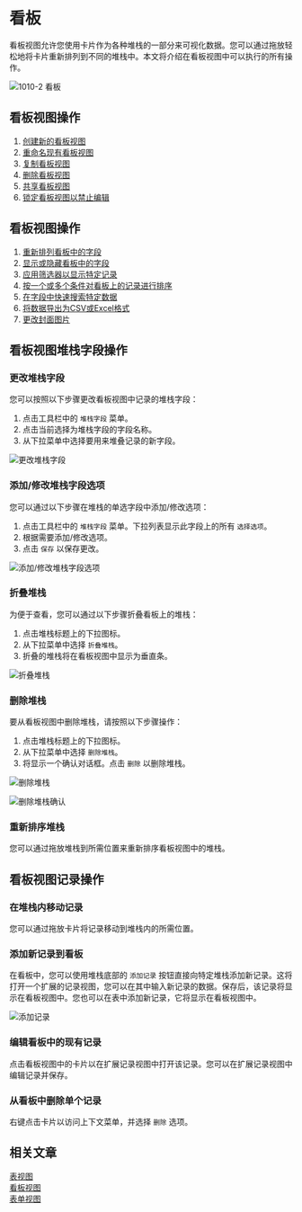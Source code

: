 # 看板

看板视图允许您使用卡片作为各种堆栈的一部分来可视化数据。您可以通过拖放轻松地将卡片重新排列到不同的堆栈中。本文将介绍在看板视图中可以执行的所有操作。

![1010-2 看板](https://docs.nocodb.com/assets/images/kanban-e00b90c6413259b626deeeb6659281ea.png)

## 看板视图操作[](https://docs.nocodb.com/views/views-overview/#kanban-view-actions "直接链接到看板视图操作")

1.  [创建新的看板视图](https://docs.nocodb.com/views/create-view#create-new-view)
2.  [重命名现有看板视图](https://docs.nocodb.com/views/actions-on-view#rename-view)
3.  [复制看板视图](https://docs.nocodb.com/views/actions-on-view#duplicate-view)
4.  [删除看板视图](https://docs.nocodb.com/views/actions-on-view#delete-view)
5.  [共享看板视图](https://docs.nocodb.com/views/share-view)
6.  [锁定看板视图以禁止编辑](https://docs.nocodb.com/views/views-overview#view-permission-types)

## 看板视图操作[](https://docs.nocodb.com/views/views-overview/#kanban-view-operations "直接链接到看板视图操作")

1.  [重新排列看板中的字段](https://docs.nocodb.com/table-operations/field-operations#rearranging-fields)
2.  [显示或隐藏看板中的字段](https://docs.nocodb.com/table-operations/field-operations#showhide-fields)
3.  [应用筛选器以显示特定记录](https://docs.nocodb.com/table-operations/filter)
4.  [按一个或多个条件对看板上的记录进行排序](https://docs.nocodb.com/table-operations/sort)
5.  [在字段中快速搜索特定数据](https://docs.nocodb.com/table-operations/search)
6.  [将数据导出为CSV或Excel格式](https://docs.nocodb.com/table-operations/download#download-data)
7.  [更改封面图片](https://docs.nocodb.com/table-operations/field-operations#change-cover-field-gallerykanban-view)

## 看板视图堆栈字段操作[](https://docs.nocodb.com/views/views-overview/#kanban-view-stacked-by-field-operations "直接链接到看板视图堆栈字段操作")

### 更改堆栈字段[](https://docs.nocodb.com/views/views-overview/#change-stacked-by-field "直接链接到更改堆栈字段")

您可以按照以下步骤更改看板视图中记录的堆栈字段：

1.  点击工具栏中的 `堆栈字段` 菜单。
2.  点击当前选择为堆栈字段的字段名称。
3.  从下拉菜单中选择要用来堆叠记录的新字段。

![更改堆栈字段](https://docs.nocodb.com/assets/images/kanban-change-stack-a8d26dff838ea4b480a30e2db1d0624f.png)

### 添加/修改堆栈字段选项[](https://docs.nocodb.com/views/views-overview/#addmodify-stacked-by-field-options "直接链接到添加/修改堆栈字段选项")

您可以通过以下步骤在堆栈的单选字段中添加/修改选项：

1.  点击工具栏中的 `堆栈字段` 菜单。下拉列表显示此字段上的所有 `选择选项`。
2.  根据需要添加/修改选项。
3.  点击 `保存` 以保存更改。

![添加/修改堆栈字段选项](https://docs.nocodb.com/assets/images/kanban-edit-stack-options-7f9e0324e6068956dae0268031c712f7.png)

### 折叠堆栈[](https://docs.nocodb.com/views/views-overview/#collapse-stack "直接链接到折叠堆栈")

为便于查看，您可以通过以下步骤折叠看板上的堆栈：

1.  点击堆栈标题上的下拉图标。
2.  从下拉菜单中选择 `折叠堆栈`。
3.  折叠的堆栈将在看板视图中显示为垂直条。

![折叠堆栈](https://docs.nocodb.com/assets/images/kanban-collapse-stack-8ec03d704b55aba7bbc1510efd0f746d.png)

### 删除堆栈[](https://docs.nocodb.com/views/views-overview/#delete-stack "直接链接到删除堆栈")

要从看板视图中删除堆栈，请按照以下步骤操作：

1.  点击堆栈标题上的下拉图标。
2.  从下拉菜单中选择 `删除堆栈`。
3.  将显示一个确认对话框。点击 `删除` 以删除堆栈。

![删除堆栈](https://docs.nocodb.com/assets/images/kanban-delete-stack-b51611d8427f1a16a295861c0c91eb94.png)

![删除堆栈确认](https://docs.nocodb.com/assets/images/kanban-delete-stack-confirmation-e4b55be5361259d84852953931f63f8c.png)

### 重新排序堆栈[](https://docs.nocodb.com/views/views-overview/#reorder-stacks "直接链接到重新排序堆栈")

您可以通过拖放堆栈到所需位置来重新排序看板视图中的堆栈。

## 看板视图记录操作[](https://docs.nocodb.com/views/views-overview/#kanban-view-record-operations "直接链接到看板视图记录操作")

### 在堆栈内移动记录[](https://docs.nocodb.com/views/views-overview/#move-records-within-stacks "直接链接到在堆栈内移动记录")

您可以通过拖放卡片将记录移动到堆栈内的所需位置。

### 添加新记录到看板[](https://docs.nocodb.com/views/views-overview/#add-a-new-record-to-the-kanban "直接链接到添加新记录到看板")

在看板中，您可以使用堆栈底部的 `添加记录` 按钮直接向特定堆栈添加新记录。这将打开一个扩展的记录视图，您可以在其中输入新记录的数据。保存后，该记录将显示在看板视图中。您也可以在表中添加新记录，它将显示在看板视图中。

![添加记录](https://docs.nocodb.com/assets/images/kanban-add-record-6d53ed410a1ee0323790496461b53aff.png)

### 编辑看板中的现有记录[](https://docs.nocodb.com/views/views-overview/#edit-an-existing-record-on-the-kanban "直接链接到编辑看板中的现有记录")

点击看板视图中的卡片以在扩展记录视图中打开该记录。您可以在扩展记录视图中编辑记录并保存。

### 从看板中删除单个记录[](https://docs.nocodb.com/views/views-overview/#delete-a-single-record-from-the-kanban "直接链接到从看板中删除单个记录")

右键点击卡片以访问上下文菜单，并选择 `删除` 选项。

## 相关文章[](https://docs.nocodb.com/views/views-overview/#related-articles "直接链接到相关文章")

[表视图](https://docs.nocodb.com/views/view-types/grid)  
[看板视图](https://docs.nocodb.com/views/view-types/kanban)  
[表单视图](https://docs.nocodb.com/views/view-types/form)